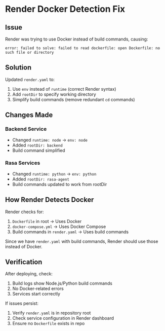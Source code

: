 # Render Docker Detection Fix

## Issue

Render was trying to use Docker instead of build commands, causing:
```
error: failed to solve: failed to read dockerfile: open Dockerfile: no such file or directory
```

## Solution

Updated `render.yaml` to:
1. Use `env` instead of `runtime` (correct Render syntax)
2. Add `rootDir` to specify working directory
3. Simplify build commands (remove redundant `cd` commands)

## Changes Made

### Backend Service
- Changed `runtime: node` → `env: node`
- Added `rootDir: backend`
- Build command simplified

### Rasa Services
- Changed `runtime: python` → `env: python`
- Added `rootDir: rasa-agent`
- Build commands updated to work from rootDir

## How Render Detects Docker

Render checks for:
1. `Dockerfile` in root → Uses Docker
2. `docker-compose.yml` → Uses Docker Compose
3. Build commands in `render.yaml` → Uses build commands

Since we have `render.yaml` with build commands, Render should use those instead of Docker.

## Verification

After deploying, check:
1. Build logs show Node.js/Python build commands
2. No Docker-related errors
3. Services start correctly

If issues persist:
1. Verify `render.yaml` is in repository root
2. Check service configuration in Render dashboard
3. Ensure no `Dockerfile` exists in repo

